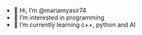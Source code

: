 - 👋 Hi, I’m @mariamyasir74
- 👀 I’m interested in programming
- 🌱 I’m currently learning c++, python and AI

<!---
mariamyasir74/mariamyasir74 is a ✨ special ✨ repository because its `README.md` (this file) appears on your GitHub profile.
You can click the Preview link to take a look at your changes.
--->
